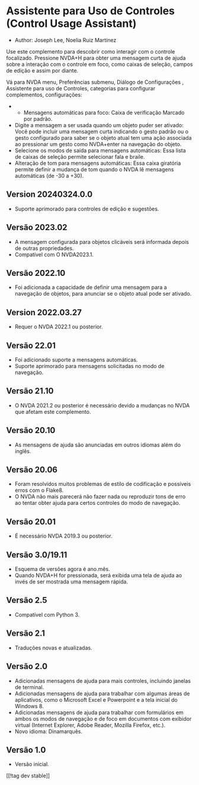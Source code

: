 # Assistente para Uso de Controles (Control Usage Assistant) #

* Author: Joseph Lee, Noelia Ruiz Martínez

Use este complemento para descobrir como interagir com o controle
focalizado. Pressione NVDA+H para obter uma mensagem curta de ajuda sobre a
interação com o controle em foco, como caixas de seleção, campos de edição e
assim por diante.

Vá para NVDA menu, Preferências submenu, Diálogo de Configurações ,
Assistente para uso de Controles, categorias para configurar complementos,
configurações:

* * Mensagens automáticas para foco: Caixa de verificação Marcado por
  padrão.
* Digite a mensagem a ser usada quando um objeto puder ser ativado: Você
  pode incluir uma mensagem curta indicando o gesto padrão ou o gesto
  configurado para saber se o objeto atual tem uma ação associada ao
  pressionar um gesto como NVDA+enter na navegação do objeto.
* Selecione os modos de saída para mensagens automáticas: Essa lista de
  caixas de seleção permite selecionar fala e braile.
* Alteração de tom para mensagens automáticas: Essa caixa giratória permite
  definir a mudança de tom quando o NVDA lê mensagens automáticas (de -30 a
  +30).

## Version 20240324.0.0

* Suporte aprimorado para controles de edição e sugestões.

## Versão 2023.02

* A mensagem configurada para objetos clicáveis será informada depois de
  outras propriedades.
* Compatível com O NVDA2023.1.

## Versão 2022.10

* Foi adicionada a capacidade de definir uma mensagem para a navegação de
  objetos, para anunciar se o objeto atual pode ser ativado.

## Version 2022.03.27

* Requer o NVDA 2022.1 ou posterior.

## Versão 22.01

* Foi adicionado suporte a mensagens automáticas.
* Suporte aprimorado para mensagens solicitadas no modo de navegação.

## Versão 21.10

* O NVDA 2021.2 ou posterior é necessário devido a mudanças no NVDA que
  afetam este complemento.

## Versão 20.10

* As mensagens de ajuda são anunciadas em outros idiomas além do inglês.

## Versão 20.06

* Foram resolvidos muitos problemas de estilo de codificação e possíveis
  erros com o Flake8.
* O NVDA não mais parecerá não fazer nada ou reproduzir tons de erro ao
  tentar obter ajuda para certos controles do modo de navegação.

## Versão 20.01

* É necessário NVDA 2019.3 ou posterior.

## Versão 3.0/19.11

* Esquema de versões agora é ano.mês.
* Quando NVDA+H for pressionada, será exibida uma tela de ajuda ao invés de
  ser mostrada uma mensagem rápida.

## Versão 2.5

* Compatível com Python 3.

## Versão 2.1

* Traduções novas e atualizadas.

## Versão 2.0

* Adicionadas mensagens de ajuda para mais controles, incluindo janelas de
  terminal.
* Adicionadas mensagens de ajuda para trabalhar com algumas áreas de
  aplicativos, como o Microsoft Excel e Powerpoint e a tela inicial do
  Windows 8.
* Adicionadas mensagens de ajuda para trabalhar com formulários em ambos os
  modos de navegação e de foco em documentos com exibidor virtual (Internet
  Explorer, Adobe Reader, Mozilla Firefox, etc.).
* Novo idioma: Dinamarquês.

## Versão 1.0

* Versão inicial.

[[!tag dev stable]]
